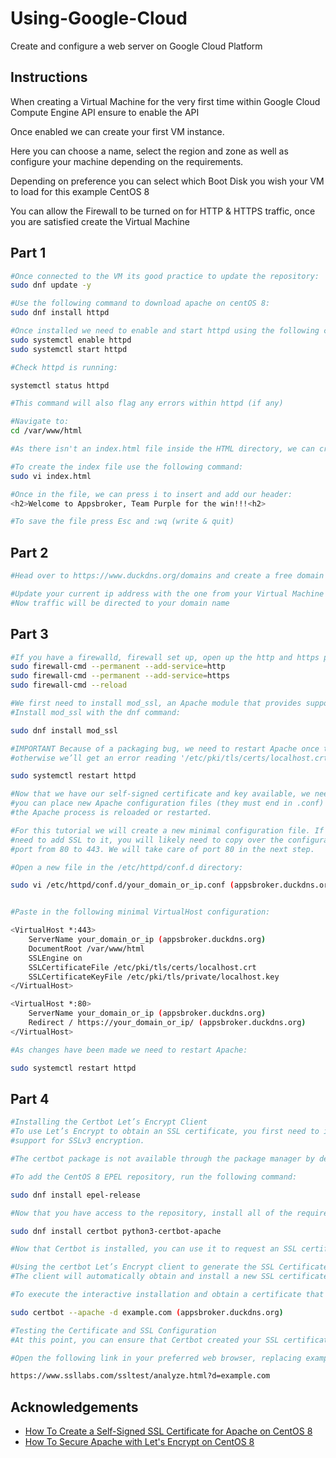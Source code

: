 # Using-Google-Cloud

Create and configure a web server on Google Cloud Platform

## Instructions
When creating a Virtual Machine for the very first time within Google Cloud Compute Engine API ensure to enable the API

Once enabled we can create your first VM instance. 

Here you can choose a name, select the region and zone as well as configure your machine depending on the requirements.

Depending on preference you can select which Boot Disk you wish your VM to load for this example CentOS 8

You can allow the Firewall to be turned on for HTTP & HTTPS traffic, once you are satisfied create the Virtual Machine





## Part 1



```bash
#Once connected to the VM its good practice to update the repository: 
sudo dnf update -y

```

```bash
#Use the following command to download apache on centOS 8: 
sudo dnf install httpd
```

```bash
#Once installed we need to enable and start httpd using the following command:
sudo systemctl enable httpd
sudo systemctl start httpd

```

```bash
#Check httpd is running: 

systemctl status httpd 

#This command will also flag any errors within httpd (if any)
```

```bash
#Navigate to: 
cd /var/www/html 

```

```bash
#As there isn't an index.html file inside the HTML directory, we can create one and input our header for our web page.
```

```bash
#To create the index file use the following command: 
sudo vi index.html 
```

```bash
#Once in the file, we can press i to insert and add our header:
<h2>Welcome to Appsbroker, Team Purple for the win!!!<h2>
```

```bash
#To save the file press Esc and :wq (write & quit)
```
## Part 2
```bash
#Head over to https://www.duckdns.org/domains and create a free domain
```

```bash
#Update your current ip address with the one from your Virtual Machine 
#Now traffic will be directed to your domain name
```
## Part 3
```bash
#If you have a firewalld, firewall set up, open up the http and https ports:
sudo firewall-cmd --permanent --add-service=http
sudo firewall-cmd --permanent --add-service=https
sudo firewall-cmd --reload

```

```bash
#We first need to install mod_ssl, an Apache module that provides support for SSL encryption.
#Install mod_ssl with the dnf command:

sudo dnf install mod_ssl
```

```bash
#IMPORTANT Because of a packaging bug, we need to restart Apache once to properly generate the default SSL certificate and key, 
#otherwise we’ll get an error reading '/etc/pki/tls/certs/localhost.crt' does not exist or is empty.

sudo systemctl restart httpd
```

```bash
#Now that we have our self-signed certificate and key available, we need to update our Apache configuration to use them. On CentOS, 
#you can place new Apache configuration files (they must end in .conf) into /etc/httpd/conf.d and they will be loaded the next time 
#the Apache process is reloaded or restarted.

#For this tutorial we will create a new minimal configuration file. If you already have an Apache <Virtualhost> set up and just 
#need to add SSL to it, you will likely need to copy over the configuration lines that start with SSL, and switch the VirtualHost 
#port from 80 to 443. We will take care of port 80 in the next step.

#Open a new file in the /etc/httpd/conf.d directory:

sudo vi /etc/httpd/conf.d/your_domain_or_ip.conf (appsbroker.duckdns.org)

```

```bash

#Paste in the following minimal VirtualHost configuration:

<VirtualHost *:443>
    ServerName your_domain_or_ip (appsbroker.duckdns.org)
    DocumentRoot /var/www/html
    SSLEngine on
    SSLCertificateFile /etc/pki/tls/certs/localhost.crt
    SSLCertificateKeyFile /etc/pki/tls/private/localhost.key
</VirtualHost>

<VirtualHost *:80>
    ServerName your_domain_or_ip (appsbroker.duckdns.org)
    Redirect / https://your_domain_or_ip/ (appsbroker.duckdns.org)
</VirtualHost>

```

```bash
#As changes have been made we need to restart Apache:

sudo systemctl restart httpd
```
## Part 4
```bash
#Installing the Certbot Let’s Encrypt Client
#To use Let’s Encrypt to obtain an SSL certificate, you first need to install Certbot and mod_ssl, an Apache module that provides 
#support for SSLv3 encryption.

#The certbot package is not available through the package manager by default. You will need to enable the EPEL repository to install Certbot.

#To add the CentOS 8 EPEL repository, run the following command:

sudo dnf install epel-release
```

```bash
#Now that you have access to the repository, install all of the required packages:

sudo dnf install certbot python3-certbot-apache
```

```bash
#Now that Certbot is installed, you can use it to request an SSL certificate for your domain.

#Using the certbot Let’s Encrypt client to generate the SSL Certificate for Apache automates many of the steps in the process. 
#The client will automatically obtain and install a new SSL certificate that is valid for the domains you provide as parameters.

#To execute the interactive installation and obtain a certificate that covers only a single domain, run the certbot command with:

sudo certbot --apache -d example.com (appsbroker.duckdns.org)
```

```bash
#Testing the Certificate and SSL Configuration
#At this point, you can ensure that Certbot created your SSL certificate correctly by using the SSL Server Test from the cloud security company Qualys.

#Open the following link in your preferred web browser, replacing example.com with your domain:

https://www.ssllabs.com/ssltest/analyze.html?d=example.com
```


## Acknowledgements

 - [How To Create a Self-Signed SSL Certificate for Apache on CentOS 8](https://www.digitalocean.com/community/tutorials/how-to-create-a-self-signed-ssl-certificate-for-apache-on-centos-8)
 - [How To Secure Apache with Let's Encrypt on CentOS 8](https://www.digitalocean.com/community/tutorials/how-to-secure-apache-with-let-s-encrypt-on-centos-8)


